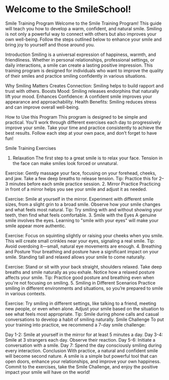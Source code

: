 # Welcome to the SmileSchool!

Smile Training Program
Welcome to the Smile Training Program! This guide will teach you how to develop a warm, confident, and natural smile. Smiling is not only a powerful way to connect with others but also improves your own well-being. Follow the steps outlined below to enhance your smile and bring joy to yourself and those around you.

Introduction
Smiling is a universal expression of happiness, warmth, and friendliness. Whether in personal relationships, professional settings, or daily interactions, a smile can create a lasting positive impression. This training program is designed for individuals who want to improve the quality of their smiles and practice smiling confidently in various situations.

Why Smiling Matters
Creates Connection: Smiling helps to build rapport and trust with others.
Boosts Mood: Smiling releases endorphins that naturally lift your mood.
Enhances Confidence: A confident smile improves your appearance and approachability.
Health Benefits: Smiling reduces stress and can improve overall well-being.

How to Use this Program
This program is designed to be simple and practical. You’ll work through different exercises each day to progressively improve your smile. Take your time and practice consistently to achieve the best results. Follow each step at your own pace, and don’t forget to have fun!

Smile Training Exercises
1. Relaxation
The first step to a great smile is to relax your face. Tension in the face can make smiles look forced or unnatural.

Exercise: Gently massage your face, focusing on your forehead, cheeks, and jaw. Take a few deep breaths to release tension.
Tip: Practice this for 2–3 minutes before each smile practice session.
2. Mirror Practice
Practicing in front of a mirror helps you see your smile and adjust it as needed.

Exercise: Smile at yourself in the mirror. Experiment with different smile sizes, from a slight grin to a broad smile. Observe how your smile changes and what feels most natural.
Tip: Try smiling with and without showing your teeth, then find what feels comfortable.
3. Smile with the Eyes
A genuine smile involves the eyes. Learning to "smile with your eyes" will make your smile appear more authentic.

Exercise: Focus on squinting slightly or raising your cheeks when you smile. This will create small crinkles near your eyes, signaling a real smile.
Tip: Avoid overdoing it—small, natural eye movements are enough.
4. Breathing and Posture
Your breathing and posture have a significant impact on your smile. Standing tall and relaxed allows your smile to come naturally.

Exercise: Stand or sit with your back straight, shoulders relaxed. Take deep breaths and smile naturally as you exhale. Notice how a relaxed posture affects your smile.
Tip: Practice good posture and breathing even when you're not focusing on smiling.
5. Smiling in Different Scenarios
Practice smiling in different environments and situations, so you’re prepared to smile in various contexts.

Exercise: Try smiling in different settings, like talking to a friend, meeting new people, or even when alone. Adjust your smile based on the situation to see what feels most appropriate.
Tip: Smile during phone calls and casual conversations to develop a habit of smiling naturally.
Smile Challenge
To put your training into practice, we recommend a 7-day smile challenge:

Day 1-2: Smile at yourself in the mirror for at least 5 minutes a day.
Day 3-4: Smile at 3 strangers each day. Observe their reaction.
Day 5-6: Initiate a conversation with a smile.
Day 7: Spend the day consciously smiling during every interaction.
Conclusion
With practice, a natural and confident smile will become second nature. A smile is a simple but powerful tool that can open doors, enhance your relationships, and improve your own happiness. Commit to the exercises, take the Smile Challenge, and enjoy the positive impact your smile will have on the world!




